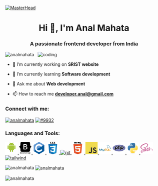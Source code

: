 [![MasterHead](https://www.pramukhdigital.com/wp-content/uploads/2018/07/New-PNC-Animated-Banners.gif)](https://analmahata.io)
<h1 align="center">Hi 👋, I'm Anal Mahata</h1>
<h3 align="center">A passionate frontend developer from India</h3>
<img align="right" alt="coding" width="400" src="https://cdn.dribbble.com/users/1019864/screenshots/3079099/media/6926dbbe73b43f4ec5fe67c721489033.gif">

<p align="left"> <img src="https://komarev.com/ghpvc/?username=analmahata&label=Profile%20views&color=0e75b6&style=flat" alt="analmahata" /> </p>

- 🔭 I’m currently working on **SRIST website**

- 🌱 I’m currently learning **Software development**

- 💬 Ask me about **Web development**

- 📫 How to reach me **developer.anal@gmail.com**

<h3 align="left">Connect with me:</h3>
<p align="left">
<a href="https://instagram.com/analmahata" target="blank"><img align="center" src="https://raw.githubusercontent.com/rahuldkjain/github-profile-readme-generator/master/src/images/icons/Social/instagram.svg" alt="analmahata" height="30" width="40" /></a>
<a href="https://discord.gg/#9932" target="blank"><img align="center" src="https://raw.githubusercontent.com/rahuldkjain/github-profile-readme-generator/master/src/images/icons/Social/discord.svg" alt="#9932" height="30" width="40" /></a>
</p>

<h3 align="left">Languages and Tools:</h3>
<p align="left"> <a href="https://developer.android.com" target="_blank" rel="noreferrer"> <img src="https://raw.githubusercontent.com/devicons/devicon/master/icons/android/android-original-wordmark.svg" alt="android" width="40" height="40"/> </a> <a href="https://getbootstrap.com" target="_blank" rel="noreferrer"> <img src="https://raw.githubusercontent.com/devicons/devicon/master/icons/bootstrap/bootstrap-plain-wordmark.svg" alt="bootstrap" width="40" height="40"/> </a> <a href="https://www.cprogramming.com/" target="_blank" rel="noreferrer"> <img src="https://raw.githubusercontent.com/devicons/devicon/master/icons/c/c-original.svg" alt="c" width="40" height="40"/> </a> <a href="https://www.w3schools.com/css/" target="_blank" rel="noreferrer"> <img src="https://raw.githubusercontent.com/devicons/devicon/master/icons/css3/css3-original-wordmark.svg" alt="css3" width="40" height="40"/> </a> <a href="https://git-scm.com/" target="_blank" rel="noreferrer"> <img src="https://www.vectorlogo.zone/logos/git-scm/git-scm-icon.svg" alt="git" width="40" height="40"/> </a> <a href="https://www.w3.org/html/" target="_blank" rel="noreferrer"> <img src="https://raw.githubusercontent.com/devicons/devicon/master/icons/html5/html5-original-wordmark.svg" alt="html5" width="40" height="40"/> </a> <a href="https://developer.mozilla.org/en-US/docs/Web/JavaScript" target="_blank" rel="noreferrer"> <img src="https://raw.githubusercontent.com/devicons/devicon/master/icons/javascript/javascript-original.svg" alt="javascript" width="40" height="40"/> </a> <a href="https://www.mysql.com/" target="_blank" rel="noreferrer"> <img src="https://raw.githubusercontent.com/devicons/devicon/master/icons/mysql/mysql-original-wordmark.svg" alt="mysql" width="40" height="40"/> </a> <a href="https://www.php.net" target="_blank" rel="noreferrer"> <img src="https://raw.githubusercontent.com/devicons/devicon/master/icons/php/php-original.svg" alt="php" width="40" height="40"/> </a> <a href="https://www.python.org" target="_blank" rel="noreferrer"> <img src="https://raw.githubusercontent.com/devicons/devicon/master/icons/python/python-original.svg" alt="python" width="40" height="40"/> </a> <a href="https://sass-lang.com" target="_blank" rel="noreferrer"> <img src="https://raw.githubusercontent.com/devicons/devicon/master/icons/sass/sass-original.svg" alt="sass" width="40" height="40"/> </a> <a href="https://tailwindcss.com/" target="_blank" rel="noreferrer"> <img src="https://www.vectorlogo.zone/logos/tailwindcss/tailwindcss-icon.svg" alt="tailwind" width="40" height="40"/> </a> </p>

<p><img align="left" src="https://github-readme-stats.vercel.app/api/top-langs?username=analmahata&show_icons=true&locale=en&layout=compact" alt="analmahata" /></p>

<p>&nbsp;<img align="center" src="https://github-readme-stats.vercel.app/api?username=analmahata&show_icons=true&locale=en" alt="analmahata" /></p>

<p><img align="center" src="https://github-readme-streak-stats.herokuapp.com/?user=analmahata&" alt="analmahata" /></p>

